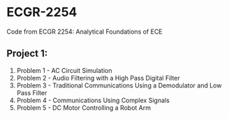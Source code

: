 # ECGR-2254
Code from ECGR 2254: Analytical Foundations of ECE

## Project 1:
1. Problem 1 - AC Circuit Simulation
2. Problem 2 - Audio Filtering with a High Pass Digital Filter
3. Problem 3 - Traditional Communications Using a Demodulator and Low Pass Filter
4. Problem 4 - Communications Using Complex Signals
5. Problem 5 - DC Motor Controlling a Robot Arm
